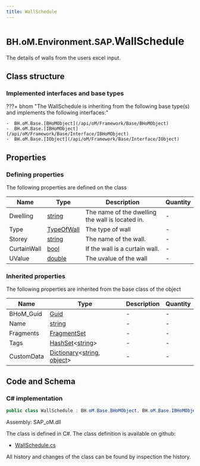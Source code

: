 ```yaml
---
title: WallSchedule
---
```


# <small>BH.oM.Environment.SAP.</small>**WallSchedule**

The details of walls from the users excel input.

## Class structure

### Implemented interfaces and base types

???+ bhom "The WallSchedule is inheriting from the following base type(s) and implements the following interfaces:"

    -  BH.oM.Base.[BHoMObject](/api/oM/Framework/Base/BHoMObject)
    -  BH.oM.Base.[IBHoMObject](/api/oM/Framework/Base/Interface/IBHoMObject)
    -  BH.oM.Base.[IObject](/api/oM/Framework/Base/Interface/IObject)


## Properties



### Defining properties

The following properties are defined on the class

| Name             | Type             | Description      | Quantity         |
|------------------|------------------|------------------|------------------|
| Dwelling | [string](https://learn.microsoft.com/en-us/dotnet/api/System.String?view=netstandard-2.0) | The name of the dwelling the wall is located in. | - |
| Type | [TypeOfWall](/api/oM/Adapter/Environment/Enums/TypeOfWall) | The type of wall | - |
| Storey | [string](https://learn.microsoft.com/en-us/dotnet/api/System.String?view=netstandard-2.0) | The name of the wall. | - |
| CurtainWall | [bool](https://learn.microsoft.com/en-us/dotnet/api/System.Boolean?view=netstandard-2.0) | If the wall is a curtain wall. | - |
| UValue | [double](https://learn.microsoft.com/en-us/dotnet/api/System.Double?view=netstandard-2.0) | The uvalue of the wall | - |


### Inherited properties
The following properties are inherited from the base class of the object

| Name             | Type             | Description      | Quantity         |
|------------------|------------------|------------------|------------------|
| BHoM_Guid | [Guid](https://learn.microsoft.com/en-us/dotnet/api/System.Guid?view=netstandard-2.0) | - | - |
| Name | [string](https://learn.microsoft.com/en-us/dotnet/api/System.String?view=netstandard-2.0) | - | - |
| Fragments | [FragmentSet](/api/oM/Framework/Base/FragmentSet) | - | - |
| Tags | [HashSet](https://learn.microsoft.com/en-us/dotnet/api/System.Collections.Generic.HashSet-1?view=netstandard-2.0)&lt;[string](https://learn.microsoft.com/en-us/dotnet/api/System.String?view=netstandard-2.0)&gt; | - | - |
| CustomData | [Dictionary](https://learn.microsoft.com/en-us/dotnet/api/System.Collections.Generic.Dictionary-2?view=netstandard-2.0)&lt;[string](https://learn.microsoft.com/en-us/dotnet/api/System.String?view=netstandard-2.0), [object](https://learn.microsoft.com/en-us/dotnet/api/System.Object?view=netstandard-2.0)&gt; | - | - |


## Code and Schema

### C# implementation

``` C# title="C#"
public class WallSchedule : BH.oM.Base.BHoMObject, BH.oM.Base.IBHoMObject, BH.oM.Base.IObject
```

Assembly: SAP_oM.dll

The class is defined in C#. The class definition is available on github:

- [WallSchedule.cs](https://github.com/BHoM/SAP_Toolkit/blob/develop/SAP_oM/Excel\WallSchedule.cs)

All history and changes of the class can be found by inspection the history.

